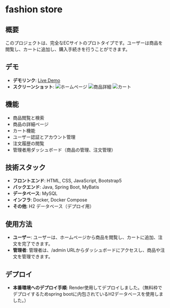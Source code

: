 # fashion store

## 概要
このプロジェクトは、完全なECサイトのプロトタイプです。ユーザーは商品を閲覧し、カートに追加し、購入手続きを行うことができます。

## デモ
- **デモリンク**: [Live Demo](https://fashion-store-app.onrender.com)
- **スクリーンショット**:
  ![ホームページ](screenshots/homepage.png)
  ![商品詳細](screenshots/goods-details.png)
  ![カート](screenshots/cart.png)

## 機能
- 商品閲覧と検索
- 商品の詳細ページ
- カート機能
- ユーザー認証とアカウント管理
- 注文履歴の閲覧
- 管理者用ダッシュボード（商品の管理、注文管理）

## 技術スタック
- **フロントエンド**: HTML, CSS, JavaScript, Bootstrap5
- **バックエンド**: Java, Spring Boot, MyBatis
- **データベース**: MySQL
- **インフラ**: Docker, Docker Compose
- **その他**: H2 データベース（デプロイ用）

## 使用方法
- **ユーザー**: ユーザーは、ホームページから商品を閲覧し、カートに追加、注文を完了できます。
- **管理者**: 管理者は、/admin URLからダッシュボードにアクセスし、商品や注文を管理できます。

## デプロイ
- **本番環境へのデプロイ手順**: Render使用してデプロイしました。（無料枠でデプロイするためspring bootに内包されているH2データベースを使用しました。）
